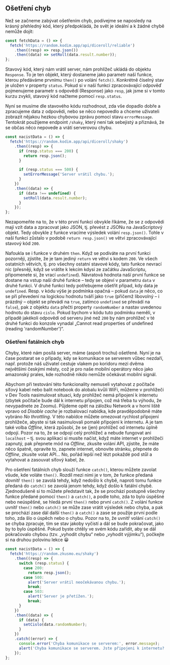 ## Ošetření chyb

Než se začneme zabývat ošetřením chyb, podívejme se naposledy na krásný přehledný kód, který předpokládá, že svět je ideální a k žádné chybě nemůže dojít:

```js
const fetchData = () => {
  fetch('https://random.kodim.app/api/diceroll/reliable')
    .then((resp) => resp.json())
    .then((data) => setRoll(data.result.number));
};
```

Stavový kód, který nám vrátil server, nám prohlížeč ukládá do objektu `Response`. To je ten objekt, který dostaneme jako parametr naší funkce, kterou předáváme prvnímu `then()` po volání `fetch()`. Konkrétně číselný stav je uložen v property `status`. Pokud si v naší funkci zpracovávající odpověď pojmenujeme parametr s odpovědí (Response) jako `resp`, jak jsme si v tomto kurzu zvykli, stavový kód načteme pomocí `resp.status`. 

Nyní se musíme dle stavového kódu rozhodnout, zda vše dopadlo dobře a zpracujeme data z odpovědi, nebo se něco nepovedlo a chceme uživateli zobrazit nějakou hezkou chybovou zprávu pomocí stavu `errorMessage`. Tentokrát použijeme endpoint `/shaky`, který není tak sebejistý a přiznává, že se občas něco nepovede a vrátí serverovou chybu.

```js
const nacistData = () => {
  fetch('https://random.kodim.app/api/diceroll/shaky')
    .then((resp) => {
      if (resp.status === 200) {
        return resp.json();
      }

      if (resp.status === 500) {
        setErrorMessage('Server vrátil chybu.');
      }
    })
    .then((data) => {
      if (data !== undefined) {
        setRoll(data.result.number);
      }
    });
};
```

Nezapomeňte na to, že v této první funkci obvykle říkáme, že se z odpovědi mají vzít data a zpracovat jako JSON, tj. převést z JSONu na JavaScriptový objekt. Tedy obvykle z funkce vracíme výsledek volání `resp.json()`. Tohle v naší funkci zůstalo v podobě `return resp.json()` ve větvi zpracovávající stavový kód `200`.

Nafoukla se i funkce v druhém `then`. Když se podíváte na první funkci pozorněji, zjistíte, že je tam jediný `return` ve větvi s kodem `200`. Ve všech ostatních větvích, tj. pro všechny ostatní stavové kódy, tato funkce nevrací nic (přesněji, když se vrátíte k lekcím kdysi ze začátku JavaScriptu, připomenete si, že vrací `undefined`). Návratová hodnota naší první funkce se dostane na vstup naší druhé funkce – tedy se objeví v parametru `data` v druhé funkci. V druhé funkci tedy potřebujeme ošetřit případ, kdy data je `undefined`. Resp. v kódu výše je podmínka opačná – pokud `data` je něco, co se při převedení na logickou hodnotu tváří jako `true` (přičemž libovolný – i prázdný – objekt se převádí na `true`, zatímco `undefined` se převádí na `false`), pak z objektu `data` přečti property `randomNumber` a nastav uvedenou hodnotu do stavu `cislo`. Pokud bychom v kódu tuto podmínku neměli, v případě jakékoli odpovědi od serveru jiné než `200` by nám prohlížeč v té druhé funkci do konzole vynadal „Cannot read properties of undefined (reading 'randomNumber')“.

### Ošetření fatálních chyb

Chyby, které nám posílá server, máme (aspoň trochu) ošetřené. Nyní je na čase postarat se o případy, kdy se komunikace se serverem vůbec nezdaří, např. protože náš uživatel cestuje vlakem po koridoru mezi dvěma největšími českými městy, což je pro naše mobilní operátory něco jako amazonský prales, kde rozhodně nikdo nemůže očekávat mobilní signál.

Abychom při testování této funkcionality nemuseli vytahovat z počítače síťový kabel nebo balit notebook do alobalu kvůli WiFi, můžeme v prohlížeči v Dev Tools nasimulovat situaci, kdy prohlížeč nemá připojení k internetu (zbytek počítače bude dál k internetu připojen, což má třeba tu výhodu, že nevypadnete ze Zoomu). Půjdeme opět na záložku Network a v horní liště vpravo od _Disable cache_ je rozbalovací nabídka, kde pravděpodobně máte vybráno _No throttling_. V této nabídce můžete omezovat rychlost připojení prohlížeče, abyste si tak nasimulovali pomalé připojení k internetu. A je tam také volba _Offline_, která způsobí, že se (jen) prohlížeč od internetu úplně odpojí. Pozor na to, že se odpojí celý prohlížeč a nebude fungovat ani `localhost` – tj. svou aplikaci si musíte načíst, když máte internet v prohlížeči zapnutý, pak přepnete mód na _Offline_, zkusíte volání API, zjistíte, že máte něco špatně, opravíte to, zapnete internet, obnovíte stránku, přepnete do _Offline_, zkusíte volat API… No, pořád lepší než lézt pokaždé pod stůl a vytahovat a zasouvat síťový kabel, že.

Pro ošetření fatálních chyb slouží funkce `catch()`, kterou můžete zavolat všude, kde voláte `then()`. Rozdíl mezi nimi je v tom, že funkce předaná dovnitř `then()` se zavolá tehdy, když nedošlo k chybě, naproti tomu funkce předaná do `catch()` se zavolá jenom tehdy, když došlo k fatální chybě. Zjednodušeně si to můžete představit tak, že se prochází postupně všechny funkce předané pomocí `then()` a `catch()`, a podle toho, zda to bylo úspěšné nebo neúspěšné, se hledá první `then()` nebo první `catch()`. Z volání funkce uvnitř `then()` nebo `catch()` se může zase vrátit výsledek nebo chyba, a pak se prochází zase dál další `then()` a `catch()` a zase se použije první podle toho, zda šlo o úspěch nebo o chybu. Pozor na to, že uvnitř volání `catch()` se chyba zpracuje, tím se stav jakoby vyčistí a dál se bude pokračovat, jako by to bylo úspěšné. Pokud byste chtěly ve svém kódu zařídit, aby se dál pokračovalo chybou (tzv. „vyhodit chybu“ nebo „vyhodit výjimku“), počkejte si na druhou polovinu lekce 😀

```js
const nacistData = () => {
  fetch('https://random.zkusmo.eu/shaky')
    .then((resp) => {
      switch (resp.status) {
        case 200:
          return resp.json();
        case 500:
          alert('Server vrátil neočekávanou chybu.');
          break;
        case 503:
          alert('Server je přetížen.');
          break;
      }
    })
    .then((data) => {
      if (data) {
        setCislo(data.randomNumber);
      }
    })
    .catch((error) => {
      console.error('Chyba komunikace se serverem:', error.message);
      alert('Chyba komunikace se serverem. Jste připojeni k internetu?');
    });
};
```
